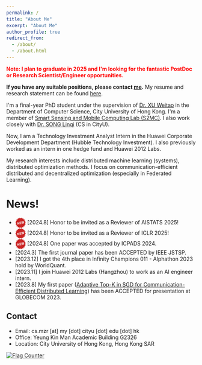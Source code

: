 ```yaml
---
permalink: /
title: "About Me"
excerpt: "About Me"
author_profile: true
redirect_from: 
  - /about/
  - /about.html
---
```


**<font color = "red">Note: I plan to graduate in 2025 and I'm looking for the fantastic PostDoc or Research Scientist/Engineer opportunities.</font>** 

**If you have any suitable positions, please contact [me](mailto:cs.mzr@my.cityu.edu.hk).**	My resume and research statement can be found [here](https://mezrua.github.io/cv). 

I'm a final-year PhD student under the supervision of [Dr. XU Weitao](https://www.weitaoxu.com/) in the Department of Computer Science, City University of Hong Kong. I'm a member of [Smart Sensing and Mobile Computing Lab (S2MC)](http://s2mc.site/index.html). I also work closely with [Dr. SONG Linqi](https://sites.google.com/site/aisquaredlab/about-us/linqi) (CS in CityU).
<!-- and [Dr. CAO Xuanyu](http://eexcao.people.ust.hk/) (ECE in HKUST). --> 

Now, I am a Technology Investment Analyst Intern in the Huawei Corporate Development Department (Hubble Technology Investment). I also previously worked as an intern in one hedge fund and Huawei 2012 Labs.

My research interests include distributed machine learning (systems), distributed optimization methods.	
I focus on communication-efficient distributed and decentralized optimization (especially in Federated Learning).

News!	
======	
* <img src="../images/new.png" width="28" align=center> \[2024.8\] Honor to be invited as a Reviewer of AISTATS 2025!
* <img src="../images/new.png" width="28" align=center> \[2024.8\] Honor to be invited as a Reviewer of ICLR 2025!
* <img src="../images/new.png" width="28" align=center> \[2024.8\] One paper was accepted by ICPADS 2024.
* \[2024.3\] The first journal paper has been ACCEPTED by IEEE JSTSP.	
* \[2023.12\] I got the 4th place in Infinity Champions 011 - Alphathon 2023 hold by WorldQuant.	
* \[2023.11\] I join Huawei 2012 Labs (Hangzhou) to work as an AI engineer intern.	
* \[2023.8\] My first paper ([Adaptive Top-K in SGD for Communication-Efficient Distributed Learning](https://arxiv.org/abs/2210.13532)) has been ACCEPTED for presentation at GLOBECOM 2023.	


Contact	
------
* Email: cs.mzr \[at\] my \[dot\] cityu \[dot\] edu \[dot\] hk	
* Office: Yeung Kin Man Academic Building G2326	
* Location: City University of Hong Kong, Hong Kong SAR
  
<a href="https://info.flagcounter.com/o3ta"><img src="https://s01.flagcounter.com/map/o3ta/size_m/txt_000000/border_BA0202/pageviews_1/viewers_0/flags_0/" alt="Flag Counter" border="0"></a>
<div style="width: 100px; height: 100px; overflow: hidden;">
    <script type="text/javascript" id="clstr_globe" src="//clustrmaps.com/globe.js?d=7hsz8-nCNNu7dXeUJ2lG0l9CZJg4T9Md6qfj72CS6Cs"></script>
</div>
